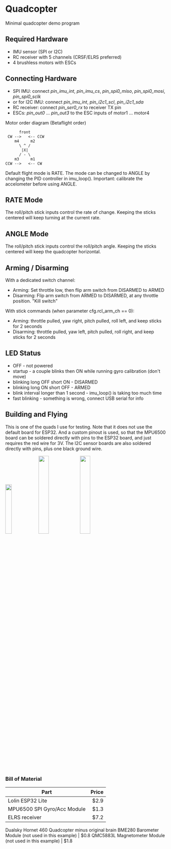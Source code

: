 # Quadcopter

Minimal quadcopter demo program

## Required Hardware

- IMU sensor (SPI or I2C)
- RC receiver with 5 channels (CRSF/ELRS preferred)
- 4 brushless motors with ESCs

## Connecting Hardware

- SPI IMU: connect _pin_imu_int_, _pin_imu_cs_, _pin_spi0_miso_, _pin_spi0_mosi_, _pin_spi0_sclk_
- or for I2C IMU: connect _pin_imu_int_, _pin_i2c1_scl_, _pin_i2c1_sda_
- RC receiver: connect _pin_ser0_rx_ to receiver TX pin
- ESCs: _pin_out0_ ... _pin_out3_ to the ESC inputs of motor1 ... motor4

Motor order diagram (Betaflight order)

```
      front
 CW -->   <-- CCW
    m4     m2 
      \ ^ /
       |X|
      / - \
    m3     m1 
CCW -->   <-- CW
```

Default flight mode is RATE. The mode can be changed to ANGLE by changing the PID controller in imu_loop(). Important: calibrate the accelometer before using ANGLE.

## RATE Mode

The roll/pitch stick inputs control the rate of change. Keeping the sticks centered will keep turning at the current rate.

## ANGLE Mode

The roll/pitch stick inputs control the roll/pitch angle. Keeping the sticks centered will keep the quadcopter horizontal.

## Arming / Disarming

With a dedicated switch channel:

- Arming: Set throttle low, then flip arm switch from DISARMED to ARMED
- Disarming: Flip arm switch from ARMED to DISARMED, at any throttle position. "Kill switch"

With stick commands (when parameter cfg.rcl_arm_ch == 0):

- Arming: throttle pulled, yaw right, pitch pulled, roll left, and keep sticks for 2 seconds
- Disarming: throttle pulled, yaw left, pitch pulled, roll right, and keep sticks for 2 seconds

## LED Status

- OFF - not powered
- startup - a couple blinks then ON while running gyro calibration (don't move)
- blinking long OFF short ON - DISARMED
- blinking long ON short OFF - ARMED
- blink interval longer than 1 second - imu_loop() is taking too much time
- fast blinking - something is wrong, connect USB serial for info

## Building and Flying

This is one of the quads I use for testing. Note that it does not use the default board for ESP32. And a custom pinout is used, so that the MPU6500 board can be soldered directly with pins to the ESP32 board, and just requires the red wire for 3V. The I2C sensor boards are also soldered directly with pins, plus one black ground wire.

<img src="../img/ex-q1.jpg" width="19.9%" /> <img src="../img/ex-q2.jpg" width="25%" /> <img src="../img/ex-q3.jpg" width="25%" />

### Bill of Material

|Part|Price|
|-|-:|
Lolin ESP32 Lite | $2.9
MPU6500 SPI Gyro/Acc Module | $1.3
ELRS receiver | $7.2
Dualsky Hornet 460 Quadcopter minus original brain
BME280 Barometer Module (not used in this example) | $0.8
QMC5883L Magnetometer Module (not used in this example) | $1.8
